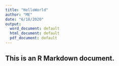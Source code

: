 ```yaml
---
title: "HelloWorld"
author: "ME"
date: "6/18/2020"
output:
  word_document: default
  html_document: default
  pdf_document: default
---
```


## This is an R Markdown document. ##
